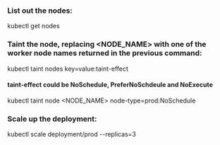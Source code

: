 
### List out the nodes:
kubectl get nodes

### Taint the node, replacing <NODE_NAME> with one of the worker node names returned in the previous command:
kubectl taint nodes <node name> key=value:taint-effect
#### taint-effect could be NoSchedule, PreferNoSchdeule and NoExecute
kubectl taint node <NODE_NAME> node-type=prod:NoSchedule

### Scale up the deployment:
kubectl scale deployment/prod --replicas=3
